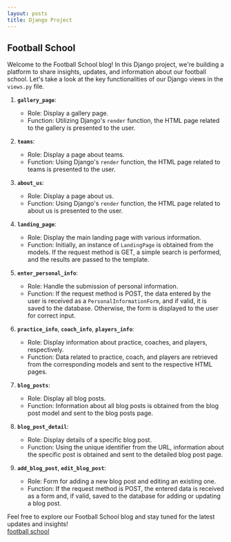 ```yaml
---
layout: posts
title: Django Project
---
```


## Football School

Welcome to the Football School blog! In this Django project, we're building a platform to share insights, updates, and information about our football school. Let's take a look at the key functionalities of our Django views in the `views.py` file.

1. **`gallery_page`**:
   - Role: Display a gallery page.
   - Function: Utilizing Django's `render` function, the HTML page related to the gallery is presented to the user.

2. **`teams`**:
   - Role: Display a page about teams.
   - Function: Using Django's `render` function, the HTML page related to teams is presented to the user.

3. **`about_us`**:
   - Role: Display a page about us.
   - Function: Using Django's `render` function, the HTML page related to about us is presented to the user.

4. **`landing_page`**:
   - Role: Display the main landing page with various information.
   - Function: Initially, an instance of `LandingPage` is obtained from the models. If the request method is GET, a simple search is performed, and the results are passed to the template.

5. **`enter_personal_info`**:
   - Role: Handle the submission of personal information.
   - Function: If the request method is POST, the data entered by the user is received as a `PersonalInformationForm`, and if valid, it is saved to the database. Otherwise, the form is displayed to the user for correct input.

6. **`practice_info`**, **`coach_info`**, **`players_info`**:
   - Role: Display information about practice, coaches, and players, respectively.
   - Function: Data related to practice, coach, and players are retrieved from the corresponding models and sent to the respective HTML pages.

7. **`blog_posts`**:
   - Role: Display all blog posts.
   - Function: Information about all blog posts is obtained from the blog post model and sent to the blog posts page.

8. **`blog_post_detail`**:
   - Role: Display details of a specific blog post.
   - Function: Using the unique identifier from the URL, information about the specific post is obtained and sent to the detailed blog post page.

9. **`add_blog_post`**, **`edit_blog_post`**:
   - Role: Form for adding a new blog post and editing an existing one.
   - Function: If the request method is POST, the entered data is received as a form and, if valid, saved to the database for adding or updating a blog post.

Feel free to explore our Football School blog and stay tuned for the latest updates and insights!<br>
<a href="http://fkhalili84.pythonanywhere.com">football school</a>
